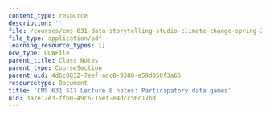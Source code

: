 ```yaml
---
content_type: resource
description: ''
file: /courses/cms-631-data-storytelling-studio-climate-change-spring-2017/3a7e12e3ffb049c615efe4dcc56c17bd_MITCMS_631s17_lec8_games_nt.pdf
file_type: application/pdf
learning_resource_types: []
ocw_type: OCWFile
parent_title: Class Notes
parent_type: CourseSection
parent_uid: 4d6c8832-7eef-adc8-9388-e59d050f3a65
resourcetype: Document
title: 'CMS.631 S17 Lecture 8 notes: Participatory data games'
uid: 3a7e12e3-ffb0-49c6-15ef-e4dcc56c17bd
---
```

